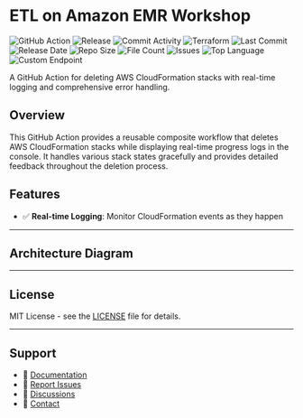 # ETL on Amazon EMR Workshop

![GitHub Action](https://img.shields.io/badge/GitHub-Action-blue?logo=github)&nbsp;![Release](https://github.com/subhamay-bhattacharyya/2609-emr-tf/actions/workflows/release.yaml/badge.svg)&nbsp;![Commit Activity](https://img.shields.io/github/commit-activity/t/subhamay-bhattacharyya/2609-emr-tf)&nbsp;![Terraform](https://img.shields.io/badge/AWS-Terraform-orange?logo=amazonaws)&nbsp;![Last Commit](https://img.shields.io/github/last-commit/subhamay-bhattacharyya/2609-emr-tf)&nbsp;![Release Date](https://img.shields.io/github/release-date/subhamay-bhattacharyya/2609-emr-tf)&nbsp;![Repo Size](https://img.shields.io/github/repo-size/subhamay-bhattacharyya/2609-emr-tf)&nbsp;![File Count](https://img.shields.io/github/directory-file-count/subhamay-bhattacharyya/2609-emr-tf)&nbsp;![Issues](https://img.shields.io/github/issues/subhamay-bhattacharyya/2609-emr-tf)&nbsp;![Top Language](https://img.shields.io/github/languages/top/subhamay-bhattacharyya/2609-emr-tf)&nbsp;![Custom Endpoint](https://img.shields.io/endpoint?url=https://gist.githubusercontent.com/bsubhamay/4c0ff2807e951e5ebcd7a3c2993bfbc8/raw/2609-emr-tf.json?)


A GitHub Action for deleting AWS CloudFormation stacks with real-time logging and comprehensive error handling.

## Overview

This GitHub Action provides a reusable composite workflow that deletes AWS CloudFormation stacks while displaying real-time progress logs in the console. It handles various stack states gracefully and provides detailed feedback throughout the deletion process.

## Features

- ✅ **Real-time Logging**: Monitor CloudFormation events as they happen

---

## Architecture Diagram


---

## License

MIT License - see the [LICENSE](LICENSE) file for details.

---

## Support

- 📖 [Documentation](https://github.com/subhamay-bhattacharyya/2609-emr-tf/wiki)
- 🐛 [Report Issues](https://github.com/subhamay-bhattacharyya/2609-emr-tf/issues)
- 💬 [Discussions](https://github.com/subhamay-bhattacharyya/2609-emr-tf/discussions)
- 📧 [Contact](mailto:support@subhamay.aws@gmail.com)